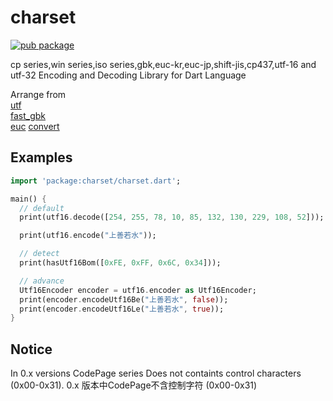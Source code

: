 # charset
[![pub package](https://img.shields.io/pub/v/charset.svg)](https://pub.dartlang.org/packages/charset)

cp series,win series,iso series,gbk,euc-kr,euc-jp,shift-jis,cp437,utf-16 and utf-32 Encoding and Decoding Library for Dart Language

Arrange from <br />
[utf](https://github.com/dart-archive/utf)<br />
[fast_gbk](https://github.com/lixiangthinker/fast_gbk)<br />
[euc](https://github.com/dsh0416/euc-jp)
[convert](https://github.com/dart-lang/convert)

## Examples

```dart
import 'package:charset/charset.dart';

main() {
  // default
  print(utf16.decode([254, 255, 78, 10, 85, 132, 130, 229, 108, 52]));

  print(utf16.encode("上善若水"));

  // detect
  print(hasUtf16Bom([0xFE, 0xFF, 0x6C, 0x34]));

  // advance
  Utf16Encoder encoder = utf16.encoder as Utf16Encoder;
  print(encoder.encodeUtf16Be("上善若水", false));
  print(encoder.encodeUtf16Le("上善若水", true));
}
```

## Notice

In 0.x versions CodePage series Does not containts control characters (0x00-0x31).
0.x 版本中CodePage不含控制字符 (0x00-0x31)